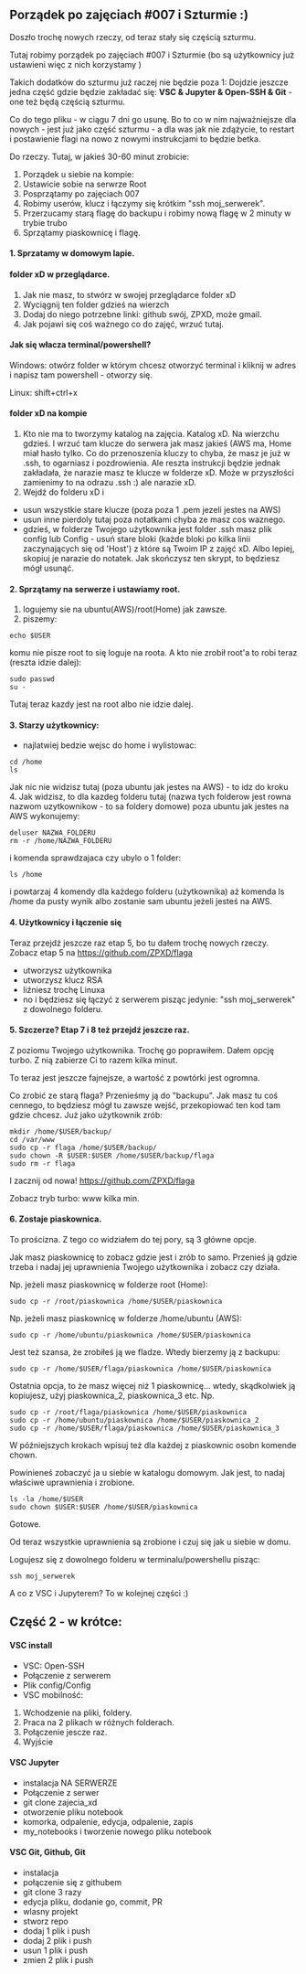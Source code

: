 ## Porządek po zajęciach #007 i Szturmie :)

Doszło trochę nowych rzeczy, od teraz stały się częścią szturmu. 

Tutaj robimy porządek po zajęciach #007 i Szturmie (bo są użytkownicy już ustawieni więc z nich korzystamy )

Takich dodatków do szturmu już raczej nie będzie poza 1: Dojdzie jeszcze jedna część gdzie będzie zakładać się: **VSC & Jupyter & Open-SSH & Git** - one też będą częścią szturmu. 

Co do tego pliku - w ciągu 7 dni go usunę. Bo to co w nim najważniejsze dla nowych - jest już jako część szturmu - a dla was jak nie zdążycie, to restart i postawienie flagi na nowo z nowymi instrukcjami to będzie betka.

Do rzeczy. Tutaj, w jakieś 30-60 minut zrobicie:

1. Porządek u siebie na kompie:
2. Ustawicie sobie na serwrze Root
3. Posprzątamy po zajęciach 007
4. Robimy userów, klucz i łączymy się krótkim "ssh moj_serwerek".
5. Przerzucamy starą flagę do backupu i robimy nową flagę w 2 minuty w trybie trubo
6. Sprzątamy piaskownicę i flagę.

 
#### 1. Sprzatamy w domowym lapie.


#### folder xD w przeglądarce.
1. Jak nie masz, to stwórz w swojej przeglądarce folder xD
2. Wyciągnij ten folder gdzieś na wierzch
3. Dodaj do niego potrzebne linki: github swój, ZPXD, może gmail.
4. Jak pojawi się coś ważnego co do zajęć, wrzuć tutaj.

#### Jak się włacza terminal/powershell?
Windows: otwórz folder w którym chcesz otworzyć terminal i kliknij w adres i napisz tam powershell - otworzy się.

Linux: shift+ctrl+x

#### folder xD na kompie
1. Kto nie ma to tworzymy katalog na zajęcia. Katalog xD. Na wierzchu gdzieś. I wrzuć tam klucze do serwera jak masz jakieś (AWS ma, Home miał hasło tylko. Co do przenoszenia kluczy to chyba, że masz je już w .ssh, to ogarniasz i pozdrowienia. Ale reszta instrukcji będzie jednak zakładała, że narazie masz te klucze w folderze xD. Może w przyszłości zamienimy to na odrazu .ssh :) ale narazie xD.
2. Wejdź do folderu xD i
- usun wszystkie stare klucze (poza poza 1 .pem jezeli jestes na AWS)
- usun inne pierdoly tutaj poza notatkami chyba ze masz cos waznego.
- gdzieś, w folderze Twojego użytkownika jest folder .ssh masz plik config lub Config - usuń stare bloki (każde bloki po kilka linii zaczynających się od 'Host') z które są Twoim IP z zajęć xD. Albo lepiej, skopiuj je narazie do notatek. Jak skończysz ten skrypt, to będziesz mógł usunąć.

#### 2. Sprzątamy na serwerze i ustawiamy root.
1. logujemy sie na ubuntu(AWS)/root(Home) jak zawsze.
2. piszemy:
```
echo $USER
```
komu nie pisze root to się loguje na roota. A kto nie zrobił root'a to robi teraz (reszta idzie dalej): 
```
sudo passwd
su -
```

Tutaj teraz kazdy jest na root albo nie idzie dalej.

#### 3. Starzy użytkownicy:
- najlatwiej bedzie wejsc do home i wylistowac:
```
cd /home 
ls
```
Jak nic nie widzisz tutaj (poza ubuntu jak jestes na AWS) - to idz do kroku 4. Jak widzisz, to dla kazdeg folderu tutaj (nazwa tych folderow jest rowna nazwom uzytkownikow - to sa foldery domowe) poza ubuntu jak jestes na AWS wykonujemy:
```
deluser NAZWA_FOLDERU
rm -r /home/NAZWA_FOLDERU
```
i komenda sprawdzajaca czy ubylo o 1 folder:
```
ls /home
```
i powtarzaj 4 komendy dla każdego folderu (użytkownika) aż komenda ls /home da pusty wynik albo zostanie sam ubuntu jeżeli jesteś na AWS.


#### 4. Użytkownicy i łączenie się

Teraz przejdź jeszcze raz etap 5, bo tu dałem trochę nowych rzeczy. 
Zobacz etap 5 na https://github.com/ZPXD/flaga
- utworzysz użytkownika
- utworzysz klucz RSA
- liźniesz trochę Linuxa
- no i będziesz się łączyć z serwerem pisząc jedynie: "ssh moj_serwerek" z dowolnego folderu.

#### 5. Szczerze? Etap 7 i 8 też przejdź jeszcze raz.

Z poziomu Twojego użytkownika. Trochę go poprawiłem. Dałem opcję turbo. 
Z nią zabierze Ci to razem kilka minut.

To teraz jest jeszcze fajnejsze, a wartość z powtórki jest ogromna.

Co zrobić ze starą flaga? Przenieśmy ją do "backupu". Jak masz tu coś cennego, to będziesz mógł tu zawsze wejść, przekopiować ten kod tam gdzie chcesz. Już jako użytkownik zrób:
```
mkdir /home/$USER/backup/
cd /var/www
sudo cp -r flaga /home/$USER/backup/
sudo chown -R $USER:$USER /home/$USER/backup/flaga
sudo rm -r flaga
```
I zacznij od nowa! https://github.com/ZPXD/flaga

Zobacz tryb turbo: www kilka min.


#### 6. Zostaje piaskownica. 

To prościzna. Z tego co widziałem do tej pory, są 3 główne opcje.

Jak masz piaskownicę to zobacz gdzie jest i zrób to samo. Przenieś ją gdzie trzeba i nadaj jej uprawnienia Twojego użytkownika i zobacz czy działa. 

Np. jeżeli masz piaskownicę w folderze root (Home):
```
sudo cp -r /root/piaskownica /home/$USER/piaskownica
```
Np. jeżeli masz piaskownicę w folderze /home/ubuntu (AWS):
```
sudo cp -r /home/ubuntu/piaskownica /home/$USER/piaskownica
```
Jest też szansa, że zrobiłeś ją we fladze. Wtedy bierzemy ją z backupu:
```
sudo cp -r /home/$USER/flaga/piaskownica /home/$USER/piaskownica
```
Ostatnia opcja, to że masz więcej niż 1 piaskownicę... wtedy, skądkolwiek ją kopiujesz, użyj piaskownica_2, piaskownica_3 etc. Np.
```
sudo cp -r /root/flaga/piaskownica /home/$USER/piaskownica
sudo cp -r /home/ubuntu/piaskownica /home/$USER/piaskownica_2
sudo cp -r /home/$USER/flaga/piaskownica /home/$USER/piaskownica_3
```
W późniejszych krokach wpisuj też dla każdej z piaskownic osobn komende chown.

Powinieneś zobaczyć ja u siebie w katalogu domowym. Jak jest, to nadaj właściwe uprawnienia i zrobione.
```
ls -la /home/$USER
sudo chown $USER:$USER /home/$USER/piaskownica
```
Gotowe. 

Od teraz wszystkie uprawnienia są zrobione i czuj się jak u siebie w domu.

Logujesz się z dowolnego folderu w terminalu/powershellu pisząc:
```
ssh moj_serwerek
```

A co z VSC i Jupyterem? To w kolejnej części :)

## Część 2 - w krótce:

#### VSC install
- VSC: Open-SSH
- Połączenie z serwerem
- Plik config/Config
- VSC mobilność:
1. Wchodzenie na pliki, foldery.
2. Praca na 2 plikach w różnych folderach.
3. Połączenie jescze raz.
4. Wyjście

#### VSC Jupyter
- instalacja NA SERWERZE
- Połączenie z serwer
- git clone zajecia_xd
- otworzenie pliku notebook
- komorka, odpalenie, edycja, odpalenie, zapis
- my_notebooks i tworzenie nowego pliku notebook 

#### VSC Git, Github, Git
- instalacja
- połączenie się z githubem
- git clone 3 razy
- edycja pliku, dodanie go, commit, PR
- wlasny projekt
- stworz repo
- dodaj 1 plik i push
- dodaj 2 plik i push
- usun 1 plik i push
- zmien 2 plik i push

